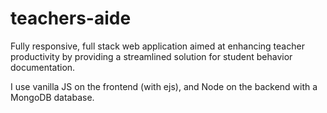 # teachers-aide
Fully responsive, full stack web application aimed at enhancing teacher productivity by providing a streamlined solution for student behavior documentation.

I use vanilla JS on the frontend (with ejs), and Node on the backend with a MongoDB database.
